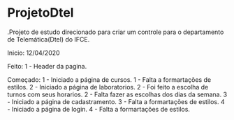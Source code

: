 # ProjetoDtel
 .Projeto de estudo direcionado para criar um controle para o departamento de Telemática(Dtel) do IFCE. 

Inicio:
    12/04/2020

 Feito:
    1 - Header da pagina.
    
  
 Começado:
    1 - Iniciado a página de cursos.
        1 - Falta a formartações de estilos.
    2 - Iniciado a página de laboratorios.
        2 - Foi feito a escolha de turnos com seus horarios.
        2 - Falta fazer as escolhas dos dias da semana.
    3 - Iniciado a página de cadastramento.
        3 - Falta a formartações de estilos.
    4 - Iniciado a página de login.
        4 - Falta a formartações de estilos.
